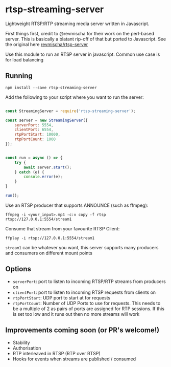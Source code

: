 # rtsp-streaming-server

Lightweight RTSP/RTP streaming media server written in Javascript.

First things first, credit to @revmischa for their work on the perl-based server. This is basically a blatant rip-off of that but ported to Javascript. See the original here [revmischa/rtsp-server](https://github.com/revmischa/rtsp-server)

Use this module to run an RTSP server in javascript. Common use case is for load balancing

## Running

`npm install --save rtsp-streaming-server`

Add the following to your script where you want to run the server:

```javascript

const StreamingServer = require('rtsp-streaming-server');

const server = new StreamingServer({
	serverPort: 5554,
	clientPort: 6554,
	rtpPortStart: 10000,
	rtpPortCount: 1000
});


const run = async () => {
	try {
		await server.start();
	} catch (e) {
		console.error(e);
	}
}

run();

```

Use an RTSP producer that supports ANNOUNCE (such as ffmpeg):

`ffmpeg -i <your_input>.mp4 -c:v copy -f rtsp rtsp://127.0.0.1:5554/stream1`

Consume that stream from your favourite RTSP Client:

`ffplay -i rtsp://127.0.0.1:5554/stream1`

`stream1` can be whatever you want, this server supports many producers and consumers on different mount points


## Options


* `serverPort`: port to listen to incoming RTSP/RTP streams from producers on
* `clientPort`: port to listen to incoming RTSP requests from clients on
* `rtpPortStart`: UDP port to start at for requests
* `rtpPortCount`: Number of UDP Ports to use for requests. This needs to be a multiple of 2 as pairs of ports are assigned for RTP sessions. If this is set too low and it runs out then no more streams will work


## Improvements coming soon (or PR's welcome!)

* Stability
* Authorisation
* RTP interleaved in RTSP (RTP over RTSP)
* Hooks for events when streams are published / consumed
